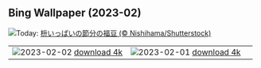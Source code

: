 ## Bing Wallpaper (2023-02)
![](https://www.bing.com/th?id=OHR.Setsubun2023_JA-JP6615613834_UHD.jpg&w=1000)Today: [枡いっぱいの節分の福豆 (© Nishihama/Shutterstock)](https://www.bing.com/th?id=OHR.Setsubun2023_JA-JP6615613834_UHD.jpg)

|      |      |      |
| :----: | :----: | :----: |
|![](https://www.bing.com/th?id=OHR.GroundhogThree_JA-JP6525228298_UHD.jpg&pid=hp&w=384&h=216&rs=1&c=4)2023-02-02 [download 4k](https://www.bing.com/th?id=OHR.GroundhogThree_JA-JP6525228298_UHD.jpg)|![](https://www.bing.com/th?id=OHR.TangleCreekFalls_JA-JP6469824642_UHD.jpg&pid=hp&w=384&h=216&rs=1&c=4)2023-02-01 [download 4k](https://www.bing.com/th?id=OHR.TangleCreekFalls_JA-JP6469824642_UHD.jpg)|